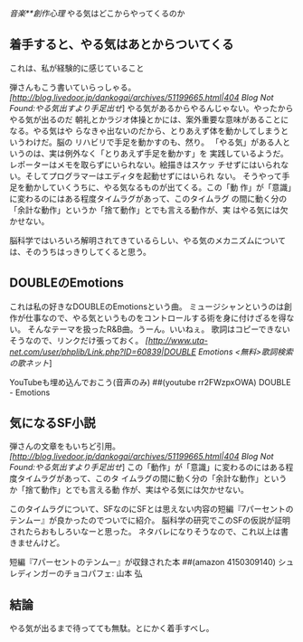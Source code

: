 *音楽**創作心理* やる気はどこからやってくるのか
## 着手すると、やる気はあとからついてくる
これは、私が経験的に感じていること

弾さんもこう書いていらっしゃる。
 *[http://blog.livedoor.jp/dankogai/archives/51199665.html|404 Blog Not Found:やる気出すより手足出せ*]
 やる気があるからやるんじゃない。やったからやる気が出るのだ
 朝礼とかラジオ体操とかには、案外重要な意味があることになる。やる気はや
 らなきゃ出ないのだから、とりあえず体を動かしてしまうというわけだ。脳の
 リハビリで手足を動かすのも、然り。
 「やる気」がある人というのは、実は例外なく「とりあえず手足を動かす」を
 実践しているようだ。レポーターはメモを取らずにいられない。絵描きはスケッ
 チせずにはいられない。そしてプログラマーはエディタを起動せずにはいられ
 ない。
 そうやって手足を動かしていくうちに、やる気なるものが出てくる。この「動
 作」が「意識」に変わるのにはある程度タイムラグがあって、このタイムラグ
 の間に動く分の「余計な動作」というか「捨て動作」とでも言える動作が、実
 はやる気には欠かせない。

脳科学ではいろいろ解明されてきているらしい、やる気のメカニズムについては、そのうちはっきりしてくると思う。

## DOUBLEのEmotions
これは私の好きなDOUBLEのEmotionsという曲。
ミュージシャンというのは創作が仕事なので、やる気というものをコントロールする術を身に付けざるを得ない。
そんなテーマを扱ったR&B曲。うーん。いいねぇ。
歌詞はコピーできないそうなので、リンクだけ張っておく。
 *[http://www.uta-net.com/user/phplib/Link.php?ID=60839|DOUBLE Emotions <無料>歌詞検索の歌ネット*]

YouTubeも埋め込んでおこう(音声のみ)
 ##(youtube rr2FWzpxOWA)  DOUBLE - Emotions

## 気になるSF小説
弾さんの文章をもいちど引用。
 *[http://blog.livedoor.jp/dankogai/archives/51199665.html|404 Blog Not Found:やる気出すより手足出せ*]
 この「動作」が「意識」に変わるのにはある程度タイムラグがあって、このタ
 イムラグの間に動く分の「余計な動作」というか「捨て動作」とでも言える動
 作が、実はやる気には欠かせない。

このタイムラグについて、SFなのにSFとは思えない内容の短編『7パーセントのテンムー』が良かったのでついでに紹介。
脳科学の研究でこのSFの仮説が証明されたらおもしろいなーと思った。
ネタバレになりそうなので、これ以上は書きませんけど。

 短編『7パーセントのテンムー』が収録された本
 ##(amazon 4150309140)  シュレディンガーのチョコパフェ: 山本 弘

## 結論
やる気が出るまで待ってても無駄。とにかく着手すべし。
